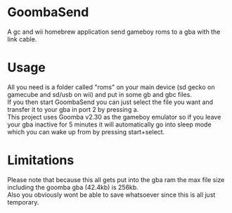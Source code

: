 # GoombaSend
A gc and wii homebrew application send gameboy roms to a gba with the link cable.  
# Usage
All you need is a folder called "roms" on your main device (sd gecko on gamecube and sd/usb on wii) and put in some gb and gbc files.  
If you then start GoombaSend you can just select the file you want and transfer it to your gba in port 2 by pressing a.  
This project uses Goomba v2.30 as the gameboy emulator so if you leave your gba inactive for 5 minutes it will automatically go into sleep mode which you can wake up from by pressing start+select.  
# Limitations
Please note that because this all gets put into the gba ram the max file size including the goomba gba (42.4kb) is 256kb.  
Also you obviously wont be able to save whatsoever since this is all just temporary.
